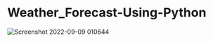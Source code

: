 # Weather_Forecast-Using-Python
![Screenshot 2022-09-09 010644](https://user-images.githubusercontent.com/111273527/189283291-1f36599e-e589-4364-8ba9-fb6448fb7abb.png)
